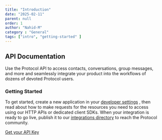 ```yaml
---
title: "Introduction"
date: "2025-02-11"
parent: null
order: 1
author: "Nahid-M"
category : "General"
tags: ["intro", "getting-started" ]
---
```



## API Documentation
Use the Protocol API to access contacts, conversations, group messages, and more and seamlessly integrate your product into the workflows of
dozens of devoted Protocol users.

### Getting Started
To get started, create a new application in your [developer settings](/dev-setings) , then read about how to make requests for the resources you need to
access using our HTTP APIs or dedicated client SDKs. When your integration is ready to go live, publish it to our [integrations directory](/integration-dir) to
reach the Protocol community.

[Get your API Key](/get-your-api-key)